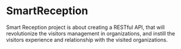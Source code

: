 # SmartReception
Smart Reception project is about creating a RESTful API, that will revolutionize the visitors management in organizations,
and instill the visitors experience and relationship with the visited organizations.
